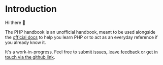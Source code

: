 # Introduction

Hi there :wave:

The PHP handbook is an unofficial handbook, meant to be used alongside the [official docs](https://php.net) to help you learn PHP or to act as an everyday reference if you already know it.

It's a work-in-progress. Feel free to [submit issues, leave feedback or get in touch via the github link](https://github.com/phpdevex/php-handbook/issues).



